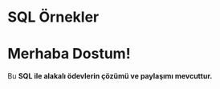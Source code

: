 # SQL Örnekler





<!DOCTYPE html>
<html>
<head>
	
</head>
<body>
	<h1>Merhaba Dostum!</h1>
	<p>Bu <strong>SQL ile alakalı ödevlerin çözümü ve paylaşımı mevcuttur.</strong></p>
</body>
</html>
